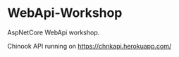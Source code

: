 # WebApi-Workshop
AspNetCore WebApi workshop.

Chinook API running on https://chnkapi.herokuapp.com/
